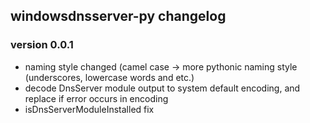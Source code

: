## windowsdnsserver-py changelog

### version 0.0.1

- naming style changed (camel case -> more pythonic naming style (underscores, lowercase words and etc.)
- decode DnsServer module output to system default encoding, and replace if error occurs in encoding
- isDnsServerModuleInstalled fix